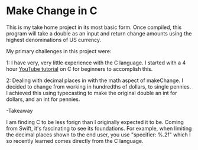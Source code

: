 # Make Change in C

This is my take home project in its most basic form.
Once compiled, this program will take a double as an input and return change amounts using the highest denominations of US currency.

My primary challenges in this project were: 

1: I have very, very little experience with the C language. I started with a 4 hour [YouTube tutorial](https://youtu.be/0Sg6QHmlFJE) on C for beginners to accomplish this. 

2: Dealing with decimal places in with the math aspect of makeChange. I decided to change from working in hundredths of dollars, to single pennies. I achieved this using typecasting to make the original double an int for dollars, and an int for pennies.


-Takeaway

I am finding C to be less forign than I originally expected it to be. Coming from Swift, it's fascinating to see its foundations. For example, when limiting the decimal places shown to the end user, you use "specifier: %.2f" which I so recently learned comes directly from the C language. 
